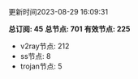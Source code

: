 更新时间2023-08-29 16:09:31

**总订阅: 45**
**总节点: 701**
**有效节点: 225**
- v2ray节点: 212
- ss节点: 8
- trojan节点: 5
